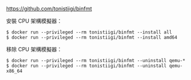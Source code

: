 https://github.com/tonistiigi/binfmt

安裝 CPU 架構模擬器：

```
$ docker run --privileged --rm tonistiigi/binfmt --install all
$ docker run --privileged --rm tonistiigi/binfmt --install amd64
```

移除 CPU 架構模擬器：

```
$ docker run --privileged --rm tonistiigi/binfmt --uninstall qemu-*
$ docker run --privileged --rm tonistiigi/binfmt --uninstall qemu-x86_64
```

